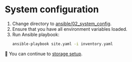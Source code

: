 # System configuration

1. Change directory to [ansible/02_system_config](../ansible/02_system_config/).
2. Ensure that you have all environment variables loaded.
3. Run Ansible playbook:
    ```bash
    ansible-playbook site.yaml -i inventory.yaml
    ```

🎉 You can continue to [storage setup](./03_storage.md).
